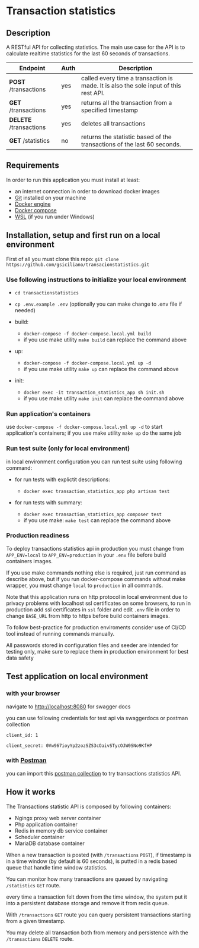 # Transaction statistics

## Description

A RESTful API for collecting statistics. The main use case for the API is to calculate realtime statistics for the last 60 seconds of transactions.

| Endpoint                 | Auth | Description                                                                          |
| ------------------------ | ---- | ------------------------------------------------------------------------------------ |
| **POST** /transactions   | yes  | called every time a transaction is made. It is also the sole input of this rest API. |
| **GET** /transactions    | yes  | returns all the transaction from a specified timestamp                               |
| **DELETE** /transactions | yes  | deletes all transactions                                                             |
| **GET** /statistics      | no   | returns the statistic based of the transactions of the last 60 seconds.              |

## Requirements

In order to run this application you must install at least:

- an internet connection in order to download docker images
- [Git](https://git-scm.com/) installed on your machine 
- [Docker engine](https://docs.docker.com/engine/install/)
- [Docker compose](https://docs.docker.com/compose/install/)
- [WSL](https://docs.microsoft.com/en-us/windows/wsl/setup/environment) (if you run under Windows)

## Installation, setup and first run on a local environment

First of all you must clone this repo: `git clone https://github.com/gsiciliano/transacionstatistics.git`

### Use following instructions to initialize your local environment

- `cd transactionstatistics`
- `cp .env.example .env` (optionally you can make change to .env file if needed)
  
- build:  
  - `docker-compose -f docker-compose.local.yml build`
  - if you use make utility `make build` can replace the command above
- up:
  - `docker-compose -f docker-compose.local.yml up -d`
  - if you use make utility `make up` can replace the command above
- init:
  - `docker exec -it transaction_statistics_app sh init.sh`
  - if you use make utility `make init` can replace the command above
  
### Run application's containers

use `docker-compose -f docker-compose.local.yml up -d` to start application's containers; if you use make utility `make up` do the same job

### Run test suite (only for local environment)

in local environment configuration you can run test suite using following command:

- for run tests with explictit descriptions:
  - `docker exec transaction_statistics_app php artisan test`

- for run tests with summary:
  - `docker exec transaction_statistics_app composer test`
  - if you use make: `make test` can replace the command above

### Production readiness

To deploy transactions statistics api in production you must change from `APP_ENV=local` to `APP_ENV=production` in your `.env` file before build containers images.

If you use make commands nothing else is required, just run command as describe above, but if you run docker-compose commands without make wrapper, you must change `local` to `production` in all commands.

Note that this application runs on http protocol in local environment due to privacy problems with localhost ssl certificates on some browsers, to run in production add ssl certificates in `ssl` folder and edit `.env` file in order to change `BASE_URL` from http to https before build containers images.

To follow best-practice for production enviroments consider use of CI/CD tool instead of running commands manually.

All passwords stored in configuration files and seeder are intended for testing only, make sure to replace them in production environment for best data safety

## Test application on local environment

### with your browser

navigate to <http://localhost:8080> for swagger docs

you can use following credentials for test api via swaggerdocs or postman collection

`client_id: 1`

`client_secret: 0Vw967ioyYp2zozSZS3cOaivSTycOJW0SNo9KfHP`

### with [Postman](https://www.postman.com/)

you can import this [postman collection](postman/Transaction%20Statistics.postman_collection.json) to try transactions statistics API.

## How it works

The Transactions statistic API is composed by following containers:

- Ngingx proxy web server container
- Php application container
- Redis in memory db service container
- Scheduler container
- MariaDB database container

When a new transaction is posted (with `/transactions` `POST`), if timestamp is in a time window (by default is 60 seconds), is putted in a redis based queue that handle time window statistics.

You can monitor how many transactions are queued by navigating `/statistics` `GET` route.

every time a transaction felt down from the time window, the system put it into a persistent database storage and remove it from redis queue.

With `/transactions` `GET` route you can query persistent transactions starting from a given timestamp.

You may delete all transaction both from memory and persistence with the `/transactions` `DELETE` route.

